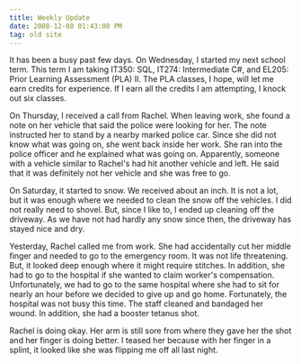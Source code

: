 ```yaml
---
title: Weekly Update
date: 2008-12-08 01:43:00 PM
tag: old site
---
```


It has been a busy past few days. On Wednesday, I started my next school term. This term I am taking IT350: SQL, IT274: Intermediate C#, and EL205: Prior Learning Assessment (PLA) II. The PLA classes, I hope, will let me earn credits for experience. If I earn all the credits I am attempting, I knock out six classes.

On Thursday, I received a call from Rachel. When leaving work, she found a note on her vehicle that said the police were looking for her. The note instructed her to stand by a nearby marked police car. Since she did not know what was going on, she went back inside her work. She ran into the police officer and he explained what was going on. Apparently, someone with a vehicle similar to Rachel's had hit another vehicle and left. He said that it was definitely not her vehicle and she was free to go.

On Saturday, it started to snow. We received about an inch. It is not a lot, but it was enough where we needed to clean the snow off the vehicles. I did not really need to shovel. But, since I like to, I ended up cleaning off the driveway. As we have not had hardly any snow since then, the driveway has stayed nice and dry.

Yesterday, Rachel called me from work. She had accidentally cut her middle finger and needed to go to the emergency room. It was not life threatening. But, it looked deep enough where it might require stitches. In addition, she had to go to the hospital if she wanted to claim worker's compensation. Unfortunately, we had to go to the same hospital where she had to sit for nearly an hour before we decided to give up and go home. Fortunately, the hospital was not busy this time. The staff cleaned and bandaged her wound. In addition, she had a booster tetanus shot.

Rachel is doing okay. Her arm is still sore from where they gave her the shot and her finger is doing better. I teased her because with her finger in a splint, it looked like she was flipping me off all last night.
